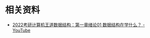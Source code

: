 # 相关资料

- [2022考研计算机王道数据结构：第一章绪论01 数据结构在学什么？ - YouTube](https://www.youtube.com/watch?v=ngYMdQHcTi8&list=PLjAs5kw1NNs1_IKGo3t5Ceao4MtFuDTcq)

